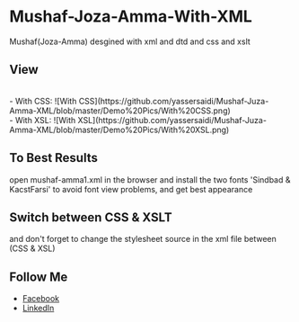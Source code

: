 # Mushaf-Joza-Amma-With-XML
Mushaf(Joza-Amma) desgined with xml and dtd and css and xslt
## View
</br>
- With CSS:
![With CSS](https://github.com/yassersaidi/Mushaf-Juza-Amma-XML/blob/master/Demo%20Pics/With%20CSS.png)<br/>
- With XSL:
![With XSL](https://github.com/yassersaidi/Mushaf-Juza-Amma-XML/blob/master/Demo%20Pics/With%20XSL.png)<br/>

## To Best Results

open mushaf-amma1.xml in the browser and install the two fonts 'Sindbad & KacstFarsi' to avoid font view problems, and get best appearance

## Switch between CSS & XSLT

and don't forget to change the stylesheet source in the xml file between (CSS & XSL)

## Follow Me
- [Facebook](https://www.facebook.com/sohoper10) <br/>
- [LinkedIn](https://www.linkedin.com/in/yasser-saidi-229275197) <br/>


